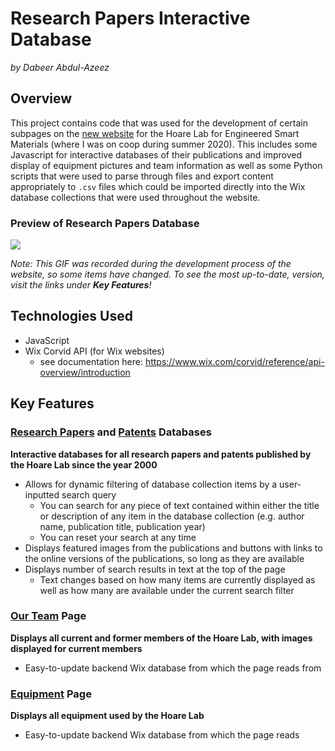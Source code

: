# Research Papers Interactive Database

 *by Dabeer Abdul-Azeez*



## Overview

This project contains code that was used for the development of certain subpages on the [new website](https://hoaretr.wixsite.com/hoarelab) for the Hoare Lab for Engineered Smart Materials (where I was on coop during summer 2020). This includes some Javascript for interactive databases of their publications and improved display of equipment pictures and team information as well as some Python scripts that were used to parse through files and export content appropriately to `.csv` files which could be imported directly into the Wix database collections that were used throughout the website.

### Preview of Research Papers Database
![](README.assets/ResearchPapers.gif)

*Note: This GIF was recorded during the development process of the website, so some items have changed. To see the most up-to-date, version, visit the links under **Key Features**!*



## Technologies Used

- JavaScript
- Wix Corvid API (for Wix websites)
  - see documentation here: https://www.wix.com/corvid/reference/api-overview/introduction


## Key Features
### [Research Papers](https://hoaretr.wixsite.com/hoarelab/research-papers) and [Patents](https://hoaretr.wixsite.com/hoarelab/patents) Databases
**Interactive databases for all research papers and patents published by the Hoare Lab since the year 2000**

- Allows for dynamic filtering of database collection items by a user-inputted search query
  - You can search for any piece of text contained within either the title or description of any item in the database collection (e.g. author name, publication title, publication year)
  - You can reset your search at any time
- Displays featured images from the publications and buttons with links to the online versions of the publications, so long as they are available
- Displays number of search results in text at the top of the page 
  - Text changes based on how many items are currently displayed as well as how many are available under the current search filter
  
### **[Our Team](https://hoaretr.wixsite.com/hoarelab/our-team)** Page
**Displays all current and former members of the Hoare Lab, with images displayed for current members**
- Easy-to-update backend Wix database from which the page reads from

### **[Equipment](https://hoaretr.wixsite.com/hoarelab/equipment)** Page
**Displays all equipment used by the Hoare Lab**
- Easy-to-update backend Wix database from which the page reads


